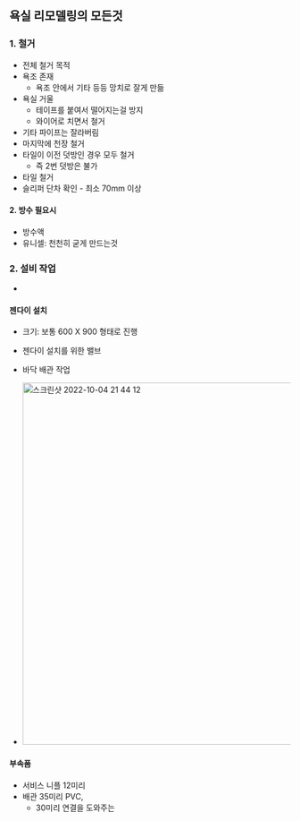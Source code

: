## 욕실 리모델링의 모든것

### 1. 철거
* 전체 철거 목적
* 욕조 존재
  * 욕조 안에서 기타 등등 망치로 잘게 만듦
* 욕실 거울
  * 테이프를 붙여서 떨어지는걸 방지
  * 와이어로 치면서 철거
* 기타 파이프는 잘라버림
* 마지막에 천장 철거
* 타일이 이전 덧방인 경우 모두 철거
   * 즉 2번 덧방은 불가
* 타일 철거  
* 슬리퍼 단차 확인 - 최소 70mm 이상  

#### 2. 방수 필요시
* 방수액 
* 유니셀: 천천히 굳게 만드는것 

### 2. 설비 작업
* 

#### 젠다이 설치
* 크기: 보통 600 X 900 형태로 진행
* 젠다이 설치를 위한 밸브

* 바닥 배관 작업
* <img width="647" alt="스크린샷 2022-10-04 21 44 12" src="https://user-images.githubusercontent.com/62130704/193822396-e3f0fe98-ff64-4f10-b042-0842bd52f55d.png">


#### 부속품
* 서비스 니플 12미리
* 배관 35미리 PVC, 
  * 30미리 연결을 도와주는  

